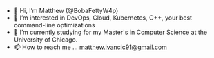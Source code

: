 - 👋 Hi, I’m Matthew (@BobaFettyW4p)
- 👀 I’m interested in DevOps, Cloud, Kubernetes, C++, your best command-line optimizations
- 🌱 I’m currently studying for my Master's in Computer Science at the University of Chicago.
- 📫 How to reach me ... matthew.ivancic91@gmail.com

<!---
BobaFettyW4p/BobaFettyW4p is a ✨ special ✨ repository because its `README.md` (this file) appears on your GitHub profile.
You can click the Preview link to take a look at your changes.
--->
